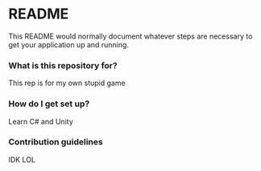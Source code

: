 # README #

This README would normally document whatever steps are necessary to get your application up and running.

### What is this repository for? ###

This rep is for my own stupid game

### How do I get set up? ###

Learn C# and Unity

### Contribution guidelines ###

IDK LOL
